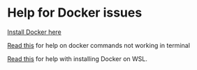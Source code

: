 # Help for Docker issues
[Install Docker here](https://docs.docker.com/desktop/)

[Read this](https://github.com/rancher-sandbox/rancher-desktop/issues/1156#issuecomment-1017042882) for help on docker commands not working in terminal

[Read this](https://docs.docker.com/desktop/features/wsl/#:~:text=Follow%20the%20usual%20installation%20instructions,WSL%202%20feature%20to%20continue.) for help with installing Docker on WSL.